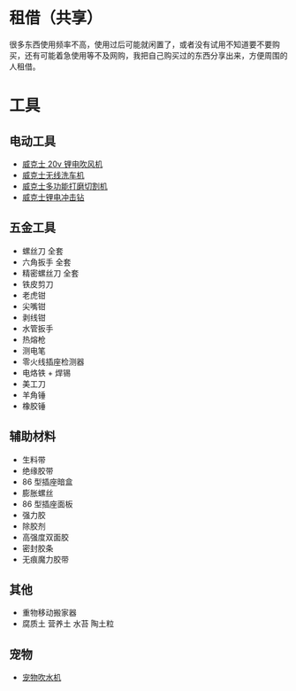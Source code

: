 # 租借（共享）

很多东西使用频率不高，使用过后可能就闲置了，或者没有试用不知道要不要购买，还有可能着急使用等不及网购，我把自己购买过的东西分享出来，方便周围的人租借。

# 工具

## 电动工具

- [威克士 20v 锂电吹风机](https://detail.tmall.com/item.htm?id=608526580753&spm=a1z09.12.0.0.11ca2e8dfyJ5nz&_u=m2bduvd5141)
- [威克士无线洗车机](https://detail.tmall.com/item.htm?id=560413589720&spm=a1z09.12.0.0.11ca2e8dfyJ5nz&_u=m2bduvd38b4)
- [威克士多功能打磨切割机](https://detail.tmall.com/item.htm?id=45160197777&spm=a1z09.12.0.0.11ca2e8dfyJ5nz&_u=m2bduvd55bc)
- [威克士锂电冲击钻](https://detail.tmall.com/item.htm?spm=a220o.1000855.w4004-14939626786.2.3e996e0a3tBcKY&id=540469263007&skuId=4272213804656)

## 五金工具

- 螺丝刀 全套
- 六角扳手 全套
- 精密螺丝刀 全套
- 铁皮剪刀
- 老虎钳
- 尖嘴钳
- 剥线钳
- 水管扳手
- 热熔枪
- 测电笔
- 零火线插座检测器
- 电烙铁 + 焊锡
- 美工刀
- 羊角锤
- 橡胶锤

## 辅助材料

- 生料带
- 绝缘胶带
- 86 型插座暗盒
- 膨胀螺丝
- 86 型插座面板
- 强力胶
- 除胶剂
- 高强度双面胶
- 密封胶条
- 无痕魔力胶带

## 其他

- 重物移动搬家器
- 腐质土 营养土 水苔 陶土粒

## 宠物

- [宠物吹水机](https://item.taobao.com/item.htm?spm=a230r.1.14.20.6afedf16wNcAOS&id=618914773068&ns=1&abbucket=2#detail)
